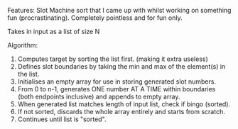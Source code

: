 Features: Slot Machine sort that I came up with whilst working on something fun (procrastinating).
Completely pointless and for fun only.

Takes in input as a list of size N

Algorithm:
1) Computes target by sorting the list first. (making it extra useless)
2) Defines slot boundaries by taking the min and max of the element(s) in the list.
3) Initialises an empty array for use in storing generated slot numbers.
4) From 0 to n-1, generates ONE number AT A TIME within boundaries (both endpoints inclusive) and appends to empty array.
5) When generated list matches length of input list, check if bingo (sorted).
6) If not sorted, discards the whole array entirely and starts from scratch.
7) Continues until list is "sorted".
